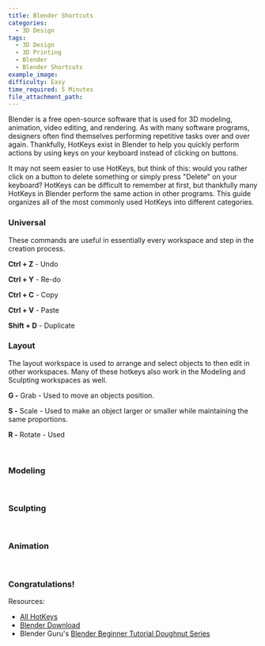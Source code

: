 ```yaml
---
title: Blender Shortcuts
categories:
  - 3D Design
tags:
  - 3D Design
  - 3D Printing
  - Blender
  - Blender Shortcuts
example_image:
difficulty: Easy
time_required: 5 Minutes
file_attachment_path:
---
```


Blender is a free open-source software that is used for 3D modeling, animation, video editing, and rendering. As with many software programs, designers often find themselves performing repetitive tasks over and over again. Thankfully, HotKeys exist in Blender to help you quickly perform actions by using keys on your keyboard instead of clicking on buttons.

It may not seem easier to use HotKeys, but think of this: would you rather click on a button to delete something or simply press "Delete" on your keyboard? HotKeys can be difficult to remember at first, but thankfully many HotKeys in Blender perform the same action in other programs. This guide organizes all of the most commonly used HotKeys into different categories.&nbsp;

### Universal

These commands are useful in essentially every workspace and step in the creation process.&nbsp;

**Ctrl + Z** - Undo

**Ctrl + Y** - Re-do

**Ctrl + C** - Copy

**Ctrl + V** - Paste

**Shift + D** - Duplicate

### Layout&nbsp;

The layout workspace is used to arrange and select objects to then edit in other workspaces. Many of these hotkeys also work in the Modeling and Sculpting workspaces as well.&nbsp;

**G -** Grab - Used to move an objects position.

**S -** Scale - Used to make an object larger or smaller while maintaining the same proportions.

**R -** Rotate - Used

&nbsp;

### Modeling

&nbsp;

### Sculpting

&nbsp;

### Animation

&nbsp;

### Congratulations\!

Resources:

* [All HotKeys](https://download.blender.org/documentation/BlenderHotkeyReference.pdf)&nbsp;
* [Blender Download](https://www.blender.org/download/)
* Blender Guru's&nbsp;[Blender Beginner Tutorial Doughnut Series](https://www.youtube.com/playlist?list=PLjEaoINr3zgEq0u2MzVgAaHEBt--xLB6U)&nbsp;
